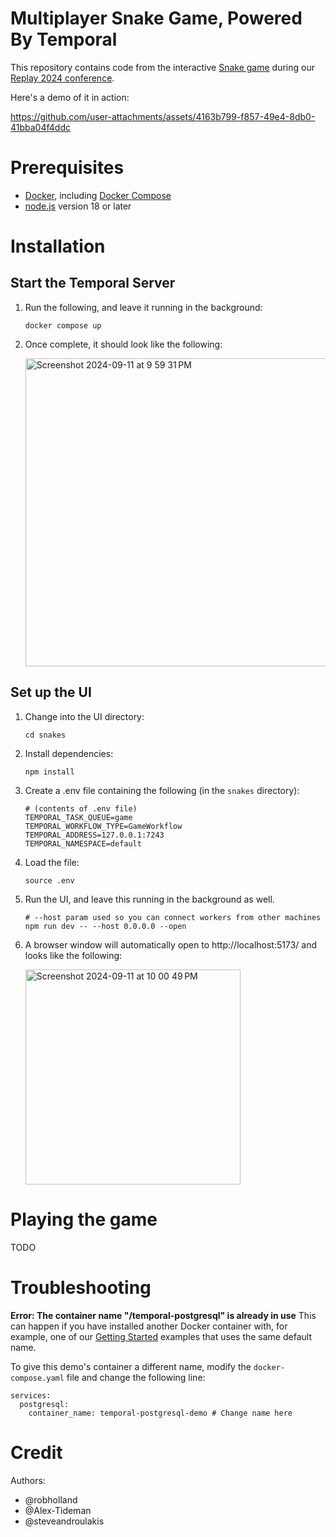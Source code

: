 Multiplayer Snake Game, Powered By Temporal
===

This repository contains code from the interactive [Snake game](https://en.wikipedia.org/wiki/Snake_(video_game_genre)) during our [Replay 2024 conference](https://replay.temporal.io/).

Here's a demo of it in action:

https://github.com/user-attachments/assets/4163b799-f857-49e4-8db0-41bba04f4ddc

Prerequisites
===
* [Docker](https://www.docker.com/get-started/), including [Docker Compose](https://docs.docker.com/compose/)
* [node.js](https://nodejs.org/en/download/package-manager) version 18 or later

Installation
===

Start the Temporal Server
---
1. Run the following, and leave it running in the background:
    ```
    docker compose up
    ```

1. Once complete, it should look like the following:

    <img width="493" alt="Screenshot 2024-09-11 at 9 59 31 PM" src="https://github.com/user-attachments/assets/6b6e2a63-3b03-4d73-b540-231c64c1102d">


Set up the UI
---
1. Change into the UI directory:
    ```
    cd snakes
    ```

1. Install dependencies:
    ```
    npm install
    ```

1. Create a .env file containing the following (in the `snakes` directory):
    ```
    # (contents of .env file)
    TEMPORAL_TASK_QUEUE=game
    TEMPORAL_WORKFLOW_TYPE=GameWorkflow
    TEMPORAL_ADDRESS=127.0.0.1:7243
    TEMPORAL_NAMESPACE=default
    ```

1. Load the file:
    ```
    source .env
    ```

1. Run the UI, and leave this running in the background as well.
    ```
    # --host param used so you can connect workers from other machines
    npm run dev -- --host 0.0.0.0 --open 
    ```

1. A browser window will automatically open to http://localhost:5173/ and looks like the following:

    <img width="344" alt="Screenshot 2024-09-11 at 10 00 49 PM" src="https://github.com/user-attachments/assets/0d553958-2a99-413d-b188-f94890e32bca">


Playing the game
===
TODO

Troubleshooting
===
**Error: The container name "/temporal-postgresql" is already in use**
This can happen if you have installed another Docker container with, for example, one of our [Getting Started](https://learn.temporal.io/getting_started/) examples that uses the same default name.

To give this demo's container a different name, modify the `docker-compose.yaml` file and change the following line:

```
services:
  postgresql:
    container_name: temporal-postgresql-demo # Change name here
```

Credit
===
Authors:
- @robholland
- @Alex-Tideman
- @steveandroulakis
